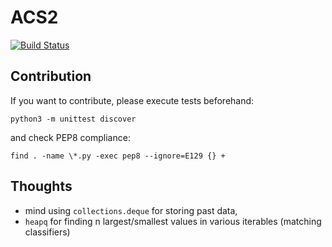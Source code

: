 # ACS2
[![Build Status](https://travis-ci.org/khozzy/ACS2.svg?branch=master)](https://travis-ci.org/khozzy/ACS2)

## Contribution
If you want to contribute, please execute tests beforehand:

    python3 -m unittest discover
    
and check PEP8 compliance:

    find . -name \*.py -exec pep8 --ignore=E129 {} +
    
## Thoughts

- mind using `collections.deque` for storing past data,
- `heapq` for finding n largest/smallest values in various iterables (matching classifiers)
